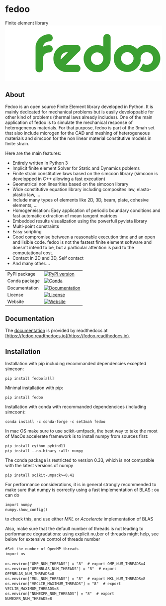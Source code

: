 # fedoo
Finite element library
[![FEDOO Logo](https://github.com/3MAH/fedoo/blob/master/fedOOLogos.png)](https://github.com/3MAH/fedoo)

About
-----

Fedoo is an open source Finite Element library developed in Python.
It is mainly dedicated for mechanical problems but is easily developpable for other kind of problems (thermal laws already includes).
One of the main application of fedoo is to simulate the mechanical response of heterogeneous materials. 
For that purpose, fedoo is part of the 3mah set that also include microgen for the CAD and meshing of heterogeneous materials 
and simcoon for the non linear material constitutive models in finite strain. 

Here are the main features:

- Entirely written in Python 3
- Implicit finite element Solver for Static and Dynamics poblems
- Finite strain constitutive laws based on the simcoon library (simcoon is developped in C++ allowing a fast execution)
- Geometrical non linearities based on the simcoon library 
- Wide constitutive equation library including composites law, elasto-plastic law, ...
- Include many types of elements like 2D, 3D, beam, plate, cohesive elements, ...
- Homogeneisation: Easy application of periodic boundary conditions and fast automatic extraction of mean tangent matrices
- Embedded results visualization using the powerfull pyvista library
- Multi-point constraints
- Easy scripting
- Good compromise between a reasonable execution time and an open and lisible code. fedoo is not the fastest finite element software and doesn't intend to be, but a particular attention is paid 
  to the computational cost.
- Contact in 2D and 3D, Self contact
- And many other....

|               |                                                                                                                                        |
|---------------|----------------------------------------------------------------------------------------------------------------------------------------|
| PyPI package  | [![PyPI version](https://badge.fury.io/py/fedoo.svg)](https://badge.fury.io/py/fedoo)                                                  |
| Conda package | [![Conda](https://anaconda.org/set3mah/fedoo/badges/version.svg)](https://anaconda.org/set3mah/fedoo)                                  |
| Documentation | [![Documentation](https://readthedocs.org/projects/fedoo/badge/?version=latest)](https://fedoo.readthedocs.io/en/latest/?badge=latest) |
| License       | [![License](https://img.shields.io/badge/License-GPLv3-blue.svg)](https://www.gnu.org/licenses/gpl-3.0)                                |
| Website       | [![Website](https://img.shields.io/badge/website-3MAH-blue)](https://3mah.github.io/)                                                  |


Documentation
--------------
The [documentation](https://fedoo.readthedocs.io/en/latest/?badge=latest) is provided by readthedocs at
[https://fedoo.readthedocs.io](https://fedoo.readthedocs.io).


Installation
--------------
Installation with pip including recommanded dependencies excepted simcoon:
```
pip install fedoo[all]
```

Minimal installation with pip:
```
pip install fedoo
```

Installation with conda with recommanded dependencices (including simcoon): 
```
conda install -c conda-forge -c set3mah fedoo
```
In mac OS make sure to use scikit-umfpack, the best way to take the most of MacOs accelerate framework is to install numpy from sources first:
```
pip install cython pybind11
pip install --no-binary :all: numpy
```
The conda package is restricted to version 0.33, which is not compatible with the latest versions of numpy
```
pip install scikit-umpack>=0.41 
```

For performance considerations, it is in general strongly recommended to make sure that numpy is correctly using a fast implementation of BLAS : ou can do
```
import numpy
numpy.show_config()
```
to check this, and use either *MKL* or *Accelerate* implementation of BLAS

Also, make sure that the default number of threads is not leading to performance degradations: using explicit nu,ber of threads might help, see below for extensive control of threads number
```
#Set the number of OpenMP threads
import os

os.environ["OMP_NUM_THREADS"] = "8"  # export OMP_NUM_THREADS=4
os.environ["OPENBLAS_NUM_THREADS"] = "8"  # export OPENBLAS_NUM_THREADS=8
os.environ["MKL_NUM_THREADS"] = "8"  # export MKL_NUM_THREADS=8
os.environ["VECLIB_MAXIMUM_THREADS"] = "8"  # export VECLIB_MAXIMUM_THREADS=8
os.environ["NUMEXPR_NUM_THREADS"] = "8"  # export NUMEXPR_NUM_THREADS=8
```

